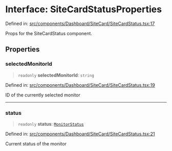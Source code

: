 # Interface: SiteCardStatusProperties

Defined in: [src/components/Dashboard/SiteCard/SiteCardStatus.tsx:17](https://github.com/Nick2bad4u/Uptime-Watcher/blob/main/src/components/Dashboard/SiteCard/SiteCardStatus.tsx#L17)

Props for the SiteCardStatus component.

## Properties

### selectedMonitorId

> `readonly` **selectedMonitorId**: `string`

Defined in: [src/components/Dashboard/SiteCard/SiteCardStatus.tsx:19](https://github.com/Nick2bad4u/Uptime-Watcher/blob/main/src/components/Dashboard/SiteCard/SiteCardStatus.tsx#L19)

ID of the currently selected monitor

***

### status

> `readonly` **status**: [`MonitorStatus`](../../../../../../shared/types/type-aliases/MonitorStatus.md)

Defined in: [src/components/Dashboard/SiteCard/SiteCardStatus.tsx:21](https://github.com/Nick2bad4u/Uptime-Watcher/blob/main/src/components/Dashboard/SiteCard/SiteCardStatus.tsx#L21)

Current status of the monitor
